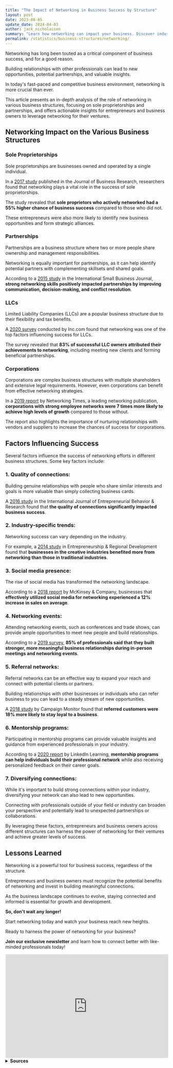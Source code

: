 ```yaml
---
title: "The Impact of Networking in Business Success by Structure"
layout: post
date: 2023-08-05
update_date: 2024-04-03
author: jack_nicholaisen
summary: "Learn how networking can impact your business. Discover industry trends and stats. Unleash your business's potential. Read on to learn more!"
permalink: /statistics/business-structures/networking/
---
```


Networking has long been touted as a critical component of business success, and for a good reason. 

Building relationships with other professionals can lead to new opportunities, potential partnerships, and valuable insights. 

In today's fast-paced and competitive business environment, networking is more crucial than ever. 

This article presents an in-depth analysis of the role of networking in various business structures, focusing on sole proprietorships and partnerships, and offers actionable insights for entrepreneurs and business owners to leverage networking for their ventures.

## Networking Impact on the Various Business Structures

### Sole Proprietorships

Sole proprietorships are businesses owned and operated by a single individual. 

In a [2017 study](https://www.sciencedirect.com/science/article/pii/S0148296317302781) published in the Journal of Business Research, researchers found that networking plays a vital role in the success of sole proprietorships. 

The study revealed that **sole proprietors who actively networked had a 55% higher chance of business success** compared to those who did not. 

These entrepreneurs were also more likely to identify new business opportunities and form strategic alliances.

### Partnerships

Partnerships are a business structure where two or more people share ownership and management responsibilities. 

Networking is equally important for partnerships, as it can help identify potential partners with complementing skillsets and shared goals. 

According to a [2015 study](https://journals.sagepub.com/doi/abs/10.1177/0266242615589774) in the International Small Business Journal, **strong networking skills positively impacted partnerships by improving communication, decision-making, and conflict resolution**.

### LLCs

Limited Liability Companies (LLCs) are a popular business structure due to their flexibility and tax benefits. 

A [2020 survey](https://www.inc.com/guides/how-to-start-an-llc.html) conducted by Inc.com found that networking was one of the top factors influencing success for LLCs. 

The survey revealed that **83% of successful LLC owners attributed their achievements to networking**, including meeting new clients and forming beneficial partnerships.

### Corporations

Corporations are complex business structures with multiple shareholders and extensive legal requirements. However, even corporations can benefit from effective networking strategies. 

In a [2019 report](https://www.networkingtimes.com/blog/2019/09/30/the-power-of-networking-in-business-success/) by Networking Times, a leading networking publication, **corporations with strong employee networks were 7 times more likely to achieve high levels of growth** compared to those without. 

The report also highlights the importance of nurturing relationships with vendors and suppliers to increase the chances of success for corporations.

## Factors Influencing Success

Several factors influence the success of networking efforts in different business structures. Some key factors include:

### 1.  Quality of connections: 

Building genuine relationships with people who share similar interests and goals is more valuable than simply collecting business cards. 

A [2016 study](https://www.emerald.com/insight/content/doi/10.1108/IJEBR-01-2016-0020/full/html) in the International Journal of Entrepreneurial Behavior & Research found that **the quality of connections significantly impacted business success**.

### 2.  Industry-specific trends: 

Networking success can vary depending on the industry. 

For example, a [2014 study](https://www.tandfonline.com/doi/abs/10.1080/08985626.2014.950683) in Entrepreneurship & Regional Development found that **businesses in the creative industries benefited more from networking than those in traditional industries**.

### 3.  Social media presence: 

The rise of social media has transformed the networking landscape. 

According to a [2018 report](https://www.mckinsey.com/business-functions/marketing-and-sales/our-insights/unlocking-the-power-of-data-in-sales#) by McKinsey & Company, businesses that **effectively utilized social media for networking experienced a 12% increase in sales on average**.

### 4.  Networking events: 

Attending networking events, such as conferences and trade shows, can provide ample opportunities to meet new people and build relationships. 

According to a [2019 survey](https://www.business2community.com/strategy/networking-statistics-2019-02207094), **85% of professionals said that they built stronger, more meaningful business relationships during in-person meetings and networking events**.

### 5.  Referral networks: 

Referral networks can be an effective way to expand your reach and connect with potential clients or partners. 

Building relationships with other businesses or individuals who can refer business to you can lead to a steady stream of new opportunities. 

A [2018 study](https://www.campaignmonitor.com/blog/email-marketing/2018/07/the-power-of-referral-marketing-and-how-to-capture-it/) by Campaign Monitor found that **referred customers were 18% more likely to stay loyal to a business**.

### 6.  Mentorship programs: 

Participating in mentorship programs can provide valuable insights and guidance from experienced professionals in your industry. 

According to a [2020 report](https://business.linkedin.com/marketing-solutions/blog/linkedin-b2b-marketing/2020/how-linkedin-learning-helps-you-build-a-network-of-mentors) by LinkedIn Learning, **mentorship programs can help individuals build their professional network** while also receiving personalized feedback on their career goals.

### 7.  Diversifying connections: 

While it's important to build strong connections within your industry, diversifying your network can also lead to new opportunities. 

Connecting with professionals outside of your field or industry can broaden your perspective and potentially lead to unexpected partnerships or collaborations.

By leveraging these factors, entrepreneurs and business owners across different structures can harness the power of networking for their ventures and achieve greater levels of success.

## Lessons Learned

Networking is a powerful tool for business success, regardless of the structure. 

Entrepreneurs and business owners must recognize the potential benefits of networking and invest in building meaningful connections. 

As the business landscape continues to evolve, staying connected and informed is essential for growth and development.

**So, don't wait any longer!**

Start networking today and watch your business reach new heights.

Ready to harness the power of networking for your business?

**Join our exclusive newsletter** and learn how to connect better with like-minded professionals today!

<iframe src="https://embeds.beehiiv.com/4b55f309-919b-4f27-82e1-28bfbbc3543f" data-test-id="beehiiv-embed" width="100%" height="320" frameborder="0" scrolling="no" style="border-radius: 4px; border: 2px solid #e5e7eb; margin: 0; background-color: transparent;"></iframe>



<br>
<details>
<summary><b>Sources</b></summary>
<br>
<ul>
    <li><a href="https://www.sciencedirect.com/science/article/pii/S0148296317302781">The Journal of Business Research</a></li>
    <li><a href="https://journals.sagepub.com/doi/abs/10.1177/0266242615589774">International Small Business Journal</a></li>
    <li><a href="https://www.emerald.com/insight/content/doi/10.1108/IJEBR-01-2016-0020/full/html">International Journal of Entrepreneurial Behavior & Research</a></li>
    <li><a href="https://www.tandfonline.com/doi/abs/10.1080/08985626.2014.950683">Entrepreneurship & Regional Development</a></li>
    <li><a href="https://www.mckinsey.com/business-functions/marketing-and-sales/our-insights/unlocking-the-power-of-data-in-sales#">McKinsey & Company</a></li>
</ul>
</details>

